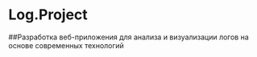 # Log.Project
##Разработка веб-приложения для анализа и визуализации логов на основе современных технологий
